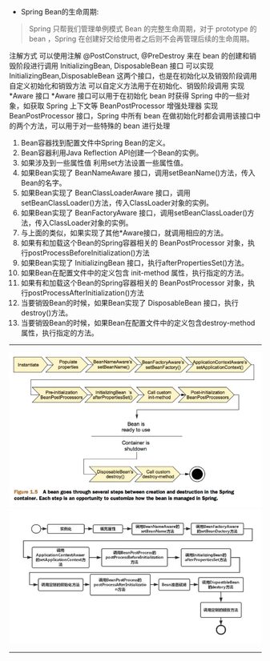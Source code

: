- Spring Bean的生命周期:

> Spring 只帮我们管理单例模式 Bean 的完整生命周期，对于 prototype 的 bean ，Spring 在创建好交给使用者之后则不会再管理后续的生命周期。

注解方式
    可以使用注解 @PostConstruct, @PreDestroy 来在 bean 的创建和销毁阶段进行调用
InitializingBean, DisposableBean 接口
    可以实现 InitializingBean,DisposableBean 这两个接口，也是在初始化以及销毁阶段调用
自定义初始化和销毁方法
    可以自定义方法用于在初始化、销毁阶段调用
实现 *Aware 接口
    *Aware 接口可以用于在初始化 bean 时获得 Spring 中的一些对象，如获取 Spring 上下文等
BeanPostProcessor 增强处理器
    实现 BeanPostProcessor 接口，Spring 中所有 bean 在做初始化时都会调用该接口中的两个方法，可以用于对一些特殊的 bean 进行处理


1. Bean容器找到配置文件中Spring Bean的定义。
2. Bean容器利用Java Reflection API创建一个Bean的实例。
3. 如果涉及到一些属性值 利用set方法设置一些属性值。
4. 如果Bean实现了 BeanNameAware 接口，调用setBeanName()方法，传入Bean的名字。
5. 如果Bean实现了 BeanClassLoaderAware 接口，调用setBeanClassLoader()方法，传入ClassLoader对象的实例。
6. 如果Bean实现了 BeanFactoryAware 接口，调用setBeanClassLoader()方法，传入ClassLoader对象的实例。
7. 与上面的类似，如果实现了其他*Aware接口，就调用相应的方法。
8. 如果有和加载这个Bean的Spring容器相关的 BeanPostProcessor 对象，执行postProcessBeforeInitialization()方法
9. 如果Bean实现了 InitializingBean 接口，执行afterPropertiesSet()方法。
10. 如果Bean在配置文件中的定义包含 init-method 属性，执行指定的方法。
11. 如果有和加载这个Bean的Spring容器相关的 BeanPostProcessor 对象，执行postProcessAfterInitialization()方法
12. 当要销毁Bean的时候，如果Bean实现了 DisposableBean 接口，执行destroy()方法。
13. 当要销毁Bean的时候，如果Bean在配置文件中的定义包含destroy-method属性，执行指定的方法。

--- 
![binaryTree](../../../../resources/images/bean-lifeCycle.jpeg "binaryTree")
![binaryTree](../../../../resources/images/bean-lifeCycle-ch.png "binaryTree")

--- 
